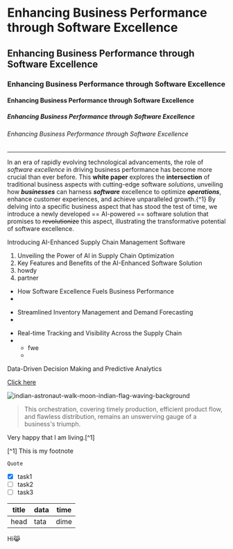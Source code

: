 # Enhancing Business Performance through Software Excellence
## Enhancing Business Performance through Software Excellence
### Enhancing Business Performance through Software Excellence
#### Enhancing Business Performance through Software Excellence
##### Enhancing Business Performance through Software Excellence
###### Enhancing Business Performance through Software Excellence
-------------------------------------------------------------------------------------------------------------------------------- 
In an era of rapidly evolving technological advancements, the role of *software excellence* in driving business performance has become more crucial than ever before. This **white paper** explores the __intersection__ of traditional business aspects with cutting-edge software _solutions_, unveiling how ***businesses*** can harness __*software*__ excellence to optimize **_operations_**, enhance customer experiences, and achieve unparalleled growth.{^1} By delving into a specific business aspect that has stood the test of time, we introduce a newly developed == AI-powered == software solution that promises to ~~revolutionize~~ this aspect, illustrating the transformative potential of software excellence.

Introducing AI-Enhanced Supply Chain Management Software
1. Unveiling the Power of AI in Supply Chain Optimization
2. Key Features and Benefits of the AI-Enhanced Software Solution
3. howdy
2. partner

* How Software Excellence Fuels Business Performance
* 

+ Streamlined Inventory Management and Demand Forecasting
+ 

- Real-time Tracking and Visibility Across the Supply Chain
- + fwe
  + 

Data-Driven Decision Making and Predictive Analytics

[Click here](https://www.techtarget.com/whatis/definition/white-paper)

![indian-astronaut-walk-moon-indian-flag-waving-background](https://github.com/Alphabeticalforlife/Technical/assets/143288292/737d79da-101f-4c8b-b07e-c253381cec9d)

> This orchestration, covering timely production, efficient product flow, and flawless distribution, remains an unswerving gauge of a business's triumph.


Very happy that I am living.[^1]

[^1] This is my footnote


```Quote```

- [x] task1
- [ ] task2
- [ ] task3

| title | data | time |
| ----- | ---- | ---- |
| head | tata | dime |
Hi😹
